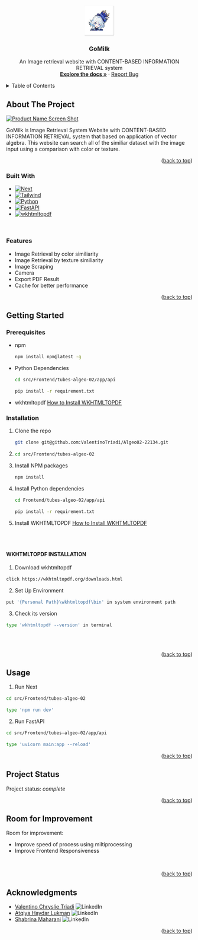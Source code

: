 <!-- Improved compatibility of back to top link: See: https://github.com/othneildrew/Best-README-Template/pull/73 -->
<a name="readme-top"></a>
<!--
*** Thanks for checking out the Best-README-Template. If you have a suggestion
*** that would make this better, please fork the repo and create a pull request
*** or simply open an issue with the tag "enhancement".
*** Don't forget to give the project a star!
*** Thanks again! Now go create something AMAZING! :D
-->



<!-- PROJECT SHIELDS -->
<!--
*** I'm using markdown "reference style" links for readability.
*** Reference links are enclosed in brackets [ ] instead of parentheses ( ).
*** See the bottom of this document for the declaration of the reference variables
*** for contributors-url, forks-url, etc. This is an optional, concise syntax you may use.
*** https://www.markdownguide.org/basic-syntax/#reference-style-links
-->


<!-- PROJECT LOGO -->
<br />
<div align="center">
  <a href="https://github.com/ValentinoTriadi/Algeo02-22134">
    <img src="img/logo.png" alt="Logo" width="80" height="80">
  </a>

<h3 align="center">GoMilk</h3>

  <p align="center">
    An Image retrieval website with CONTENT-BASED INFORMATION RETRIEVAL system 
    <br />
    <a href="https://github.com/ValentinoTriadi/Algeo02-22134"><strong>Explore the docs »</strong></a>
    ·
    <a href="https://github.com/ValentinoTriadi/Algeo02-22134/issues">Report Bug</a>
    <br/>
  </p>
</div>



<!-- TABLE OF CONTENTS -->
<details>
  <summary>Table of Contents</summary>
  <ol>
    <li>
      <a href="#about-the-project">About The Project</a>
      <ul>
        <li><a href="#built-with">Built With</a></li>
        <li><a href="#features">Built With</a></li>
      </ul>
    </li>
    <li>
      <a href="#getting-started">Getting Started</a>
      <ul>
        <li><a href="#prerequisites">Prerequisites</a></li>
        <li><a href="#installation">Installation</a></li>
      </ul>
    </li>
    <li><a href="#usage">Usage</a></li>
    <li><a href="#Project-Status">Project Status</a></li>
    <li><a href="#Room-for-Improvement">Room for Improvement</a></li>
    <li><a href="#Acknowledgments">Acknowledgments</a></li>
  </ol>
</details>



<!-- ABOUT THE PROJECT -->
## About The Project

[![Product Name Screen Shot][product-screenshot]](https://example.com)

GoMilk is Image Retrieval System Website with CONTENT-BASED INFORMATION RETRIEVAL system that based on application of vector algebra. This website can search all of the similiar dataset with the image input using a comparison with color or texture.

<p align="right">(<a href="#readme-top">back to top</a>)</p>



### Built With

* [![Next][Next.js]][Next-url]
* [![Tailwind][TailwindCSS]][Tailwind-url]
* [![Python][Python]][Python-url]
* [![FastAPI][FastAPI]][FastAPI-url]
* [![wkhtmltopdf][wkhtmltopdf]][wkhtmltopdf-url]

<br/>

### Features

* Image Retrieval by color similiarity
* Image Retrieval by texture similiarity
* Image Scraping
* Camera
* Export PDF Result
* Cache for better performance

<p align="right">(<a href="#readme-top">back to top</a>)</p>



<!-- GETTING STARTED -->
## Getting Started

### Prerequisites
* npm
  ```sh
  npm install npm@latest -g
  ```
* Python Dependencies
  ```sh
  cd src/Frontend/tubes-algeo-02/app/api
  ```
  ```sh
  pip install -r requirement.txt
  ```
* wkhtmltopdf
  <a href= #WKHTMLTOPDF-INSTALLATION>How to Install WKHTMLTOPDF</a>

### Installation
1. Clone the repo
   ```sh
   git clone git@github.com:ValentinoTriadi/Algeo02-22134.git
   ```
2. ```sh
   cd src/Frontend/tubes-algeo-02
   ```
3. Install NPM packages
   ```sh
   npm install
   ```
4. Install Python dependencies
   ```sh
   cd Frontend/tubes-algeo-02/app/api
   ```
   ```sh
   pip install -r requirement.txt
   ```
4. Install WKHTMLTOPDF
  <a href="#WKHTMLTOPDF-INSTALLATION">How to Install WKHTMLTOPDF</a>

<br/>
<br/>

#### WKHTMLTOPDF INSTALLATION
1. Download wkhtmltopdf
  ```sh
  click https://wkhtmltopdf.org/downloads.html
  ```
2. Set Up Environment
  ```sh
  put '{Personal Path}\wkhtmltopdf\bin' in system environment path 
  ```
3. Check its version
  ```sh
  type 'wkhtmltopdf --version' in terminal
  ```
<br/>
<br/>
 
<p align="right">(<a href="#readme-top">back to top</a>)</p>



<!-- USAGE EXAMPLES -->
## Usage

1. Run Next
  ```sh
  cd src/Frontend/tubes-algeo-02
  ```
  ```sh
  type 'npm run dev'
  ```
2. Run FastAPI
  ```sh
  cd src/Frontend/tubes-algeo-02/app/api
  ```
  ```sh
  type 'uvicorn main:app --reload'
  ```

<p align="right">(<a href="#readme-top">back to top</a>)</p>


<!-- PROJECT STATUS -->
## Project Status
Project status: _complete_ 
<br/>
<p align="right">(<a href="#readme-top">back to top</a>)</p>

<!-- ROOM FOR IMPROVEMENT -->
## Room for Improvement
Room for improvement:
- Improve speed of process using miltiprocessing
- Improve Frontend Responsiveness 
<br/>
<p align="right">(<a href="#readme-top">back to top</a>)</p>

<!-- ACKNOWLEDGMENTS -->
## Acknowledgments
* [Valentino Chryslie Triadi](https://github.com/ValentinoTriadi)
![LinkedIn](www.linkedin.com/in/valentino-triadi)
* [Atqiya Haydar Lukman](https://github.com/AtqiyaHaydar)
![LinkedIn](www.linkedin.com/in/atqiyahaydar/)
* [Shabrina Maharani](https://github.com/Maharanish)
![LinkedIn](www.linkedin.com/in/atqiyahaydar/)

<p align="right">(<a href="#readme-top">back to top</a>)</p>



<!-- MARKDOWN LINKS & IMAGES -->
<!-- https://www.markdownguide.org/basic-syntax/#reference-style-links -->
[linkedin-shield]: https://img.shields.io/badge/-LinkedIn-black.svg?style=for-the-badge&logo=linkedin&colorB=555
[linkedin-url]: https://linkedin.com/in/linkedin_username
[product-screenshot]: images/screenshot.png
[Next.js]: https://img.shields.io/badge/next.js-000000?style=for-the-badge&logo=nextdotjs&logoColor=white
[Next-url]: https://nextjs.org/
[TailwindCSS]: https://img.shields.io/badge/tailwind-000000?style=for-the-badge&logo=tailwindcss&logoColor=white
[Tailwind-url]: https://tailwindcss.com/
[Python-url]: https://www.python.org/
[Python]: https://img.shields.io/badge/python-000000?style=for-the-badge&logo=python&logoColor=white
[FastAPI-url]: https://fastapi.tiangolo.com/
[FastAPI]: https://img.shields.io/badge/fastapi-000000?style=for-the-badge&logo=fastapi&logoColor=white
[wkhtmltopdf]: https://img.shields.io/badge/wkhtmltopdf-000000?style=for-the-badge&logo=wkhtmltopdf&logoColor=white
[wkhtmltopdf-url]: https://wkhtmltopdf.org/